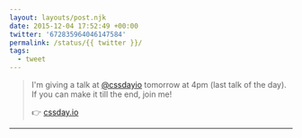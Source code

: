 ```yaml
---
layout: layouts/post.njk
date: 2015-12-04 17:52:49 +00:00
twitter: '672835964046147584'
permalink: /status/{{ twitter }}/
tags: 
  - tweet
---
```


> I'm giving a talk at [@cssdayio](https://twitter.com/cssdayio) tomorrow at 4pm (last talk of the day). If you can make it till the end, join me!
> 
> 👉 [cssday.io](http://cssday.io)

---
